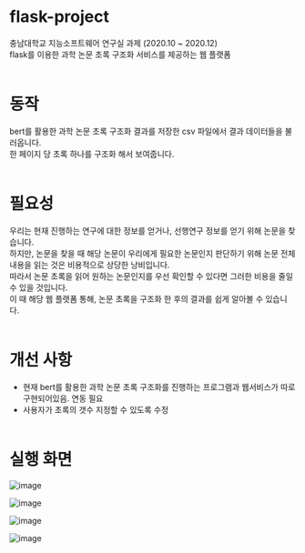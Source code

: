# flask-project
충남대학교 지능소프트웨어 연구실 과제 (2020.10 ~ 2020.12)  
flask를 이용한 과학 논문 초록 구조화 서비스를 제공하는 웹 플랫폼  <br><br>  

# 동작
bert를 활용한 과학 논문 초록 구조화 결과를 저장한 csv 파일에서 결과 데이터들을 불러옵니다.   
한 페이지 당 초록 하나를 구조화 해서 보여줍니다.  <br><br>  
      
# 필요성 
우리는 현재 진행하는 연구에 대한 정보를 얻거나, 선행연구 정보를 얻기 위해 논문을 찾습니다.   
하지만, 논문을 찾을 때 해당 논문이 우리에게 필요한 논문인지 판단하기 위해 논문 전체 내용을 읽는 것은 비용적으로 상당한 낭비입니다.   
따라서 논문 초록을 읽어 원하는 논문인지를 우선 확인할 수 있다면 그러한 비용을 줄일 수 있을 것입니다.    
이 때 해당 웹 플랫폼 통해, 논문 초록을 구조화 한 후의 결과를 쉽게 알아볼 수 있습니다.  <br><br>  

# 개선 사항
- 현재 bert를 활용한 과학 논문 초록 구조화를 진행하는 프로그램과 웹서비스가 따로 구현되어있음. 연동 필요
- 사용자가 초록의 갯수 지정할 수 있도록 수정 <br><br>

# 실행 화면
![image](https://user-images.githubusercontent.com/26339800/109661294-2ed1eb80-7bad-11eb-9d91-85a3fee7d2e5.png)  

![image](https://user-images.githubusercontent.com/26339800/109661379-47da9c80-7bad-11eb-879f-b1fc8e79bdb3.png) 

![image](https://user-images.githubusercontent.com/26339800/109661450-5628b880-7bad-11eb-9c3d-62c7d94f2339.png)  

![image](https://user-images.githubusercontent.com/26339800/109661523-693b8880-7bad-11eb-851c-ac2a2ab1a1e4.png)
